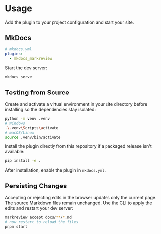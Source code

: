 # Usage

Add the plugin to your project configuration and start your site.

## MkDocs

```yaml
# mkdocs.yml
plugins:
  - mkdocs_markreview
```

Start the dev server:

```bash
mkdocs serve
```


## Testing from Source

Create and activate a virtual environment in your site directory before installing so the dependencies stay isolated:

```bash
python -m venv .venv
# Windows
.\.venv\Scripts\activate
# macOS/Linux
source .venv/bin/activate
```

Install the plugin directly from this repository if a packaged release isn't available:

```bash
pip install -e .
```
After installation, enable the plugin in `mkdocs.yml`.

## Persisting Changes

Accepting or rejecting edits in the browser updates only the current page.
The source Markdown files remain unchanged. Use the CLI to apply the edits
and restart your dev server:

```bash
markreview accept docs/**/*.md
# now restart to reload the files
pnpm start
```
